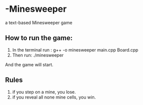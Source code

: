 # -Minesweeper
 a text-based  Minesweeper game

## How to run the game:

1. In the terminal run : g++ -o minesweeper main.cpp Board.cpp
2. Then run: ./minesweeper 

And the game will start.

## Rules

1. if you step on a mine, you lose.
2. if you reveal all none mine cells, you win.
